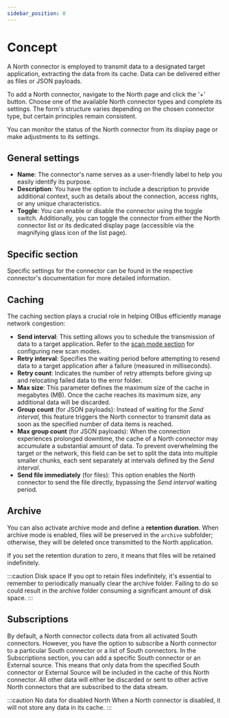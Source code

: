 ```yaml
---
sidebar_position: 0
---
```


# Concept

A North connector is employed to transmit data to a designated target application, extracting the data from its cache. Data can be delivered
either as files or JSON payloads.

To add a North connector, navigate to the North page and click the '+' button. Choose one of the available North connector types and
complete its settings. The form's structure varies depending on the chosen connector type, but certain principles remain consistent.

You can monitor the status of the North connector from its display page or make adjustments to its settings.

## General settings

- **Name**: The connector's name serves as a user-friendly label to help you easily identify its purpose.
- **Description**: You have the option to include a description to provide additional context, such as details about the connection, access
  rights, or any unique characteristics.
- **Toggle**: You can enable or disable the connector using the toggle switch. Additionally, you can toggle the connector from either the
  North connector list or its dedicated display page (accessible via the magnifying glass icon of the list page).

## Specific section

Specific settings for the connector can be found in the respective connector's documentation for more detailed information.

## Caching

The caching section plays a crucial role in helping OIBus efficiently manage network congestion:

- **Send interval**: This setting allows you to schedule the transmission of data to a target application. Refer to the
  [scan mode section](../engine/scan-modes.md) for configuring new scan modes.
- **Retry interval**: Specifies the waiting period before attempting to resend data to a target application after a failure (measured in
  milliseconds).
- **Retry count**: Indicates the number of retry attempts before giving up and relocating failed data to the error folder.
- **Max size**: This parameter defines the maximum size of the cache in megabytes (MB). Once the cache reaches its maximum size, any
  additional data will be discarded.
- **Group count** (for JSON payloads): Instead of waiting for the _Send interval_, this feature triggers the North connector to transmit
  data as soon as the specified number of data items is reached.
- **Max group count** (for JSON payloads): When the connection experiences prolonged downtime, the cache of a North connector may accumulate
  a substantial amount of data. To prevent overwhelming the target or the network, this field can be set to split the data into multiple
  smaller chunks, each sent separately at intervals defined by the _Send interval_.
- **Send file immediately** (for files): This option enables the North connector to send the file directly, bypassing the _Send interval_
  waiting period.

## Archive

You can also activate archive mode and define a **retention duration**. When archive mode is enabled, files will be preserved in the
`archive` subfolder; otherwise, they will be deleted once transmitted to the North application.

If you set the retention duration to zero, it means that files will be retained indefinitely.

:::caution Disk space
If you opt to retain files indefinitely, it's essential to remember to periodically manually clear the archive folder.
Failing to do so could result in the archive folder consuming a significant amount of disk space.
:::

## Subscriptions

By default, a North connector collects data from all activated South connectors. However, you have the option to subscribe a North connector
to a particular South connector or a list of South connectors. In the Subscriptions section, you can add a specific South connector or an
External source. This means that only data from the specified South connector or External Source will be included in the cache of this North
connector. All other data will either be discarded or sent to other active North connectors that are subscribed to the data stream.

:::caution
No data for disabled North When a North connector is disabled, it will not store any data in its cache.
:::
